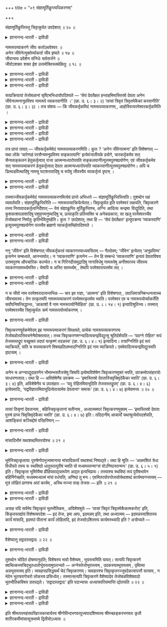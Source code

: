 +++
title = "०९ संज्ञामूर्तिकॢप्त्यधिकरणम्"

+++

संज्ञामूर्तिकॢप्तिस्तु त्रिवृत्कुर्वत उपदेशात् ॥ २० ॥  
<details><summary>ज्ञानानन्द-भारती - द्राविडी</summary>

सञ्ज्ञामूर्दिक्ल्रुप्तिस्तु त्रिव्रुत्कुर्वद उबदेसात् ॥ २० ॥
</details>

नामरूपव्याकरणे जीवः कर्ताऽथवेश्वरः ॥  
अनेन जीवेनेत्युक्तेर्व्याकर्ता जीव इष्यते ॥ १७ ॥  
जीवान्वयः प्रवेशेन संनिधेः सर्वसर्जने ॥  
जीवोऽशक्तः शक्त ईश उत्तमोक्तिस्तथेक्षितुः ॥ १८ ॥  
<details><summary>ज्ञानानन्द-भारती - द्राविडी</summary>

--वैयासिग न्यायमाला
</details>

<details><summary>ज्ञानानन्द-भारती - द्राविडी</summary>

पॆयर् रूबम् इवैगळै तॆळिवाय् एऱ्पडुवदिल् सॆयल्बडुबवर् जीवऩा? अल्लदु ईसुवररा? "इन्द जीवऩाल्” ऎऩ्ऱु सॊल्लियिरुप्पदाल्, जीवऩ् ताऩ् अव्विदम् सॆय्बवर् ऎऩ्ऱु ऎण्णप्पडुगिऱदु।
</details>

<details><summary>ज्ञानानन्द-भारती - द्राविडी</summary>

“जीवऩ्” ऎऩ्ऱ सप्तत्तिऱ्कु अऩ्वयम् (सम्बन्दम्) पिरवेसम् ऎऩ्बदुडऩ्, अदुवे समीबत्तिलिरुप्पदाल्। मेलुम्,ऎल्लावऱ्ऱैयुम् स्रुष्टिक्किऱदु ऎऩ्ऱ विषयत्तिल् जीवऩ्सक्तियऱ्ऱवऩ्, ईसुवररोसक्तियुळ्ळवर्। अप्पडिये, पार्क्किऱवरुक्कु उत्तमबुरुषप्पिरयोगम् ("नाऩ्" ऎऩ्ऱु) सॊल्लियिरुक्किऱदु। (अदिलुम् ईसुवरर् ताऩ्)।
</details>

सत्प्रक्रियायां तेजोबन्नानां सृष्टिमभिधायोपदिश्यते — ‘सेयं देवतैक्षत हन्ताहमिमास्तिस्रो देवता अनेन जीवेनात्मनानुप्रविश्य नामरूपे व्याकरवाणीति ।’ (छा. उ. ६। ३। २) ‘तासां त्रिवृतं त्रिवृतमेकैकां करवाणीति’ (छा. उ. ६। ३। ३) । तत्र संशयः — किं जीवकर्तृकमिदं नामरूपव्याकरणम् , आहोस्वित्परमेश्वरकर्तृकमिति ।

<details><summary>ज्ञानानन्द-भारती - द्राविडी</summary>

(ईसुवरऩ् सूक्ष्ममाऩ ऐन्दु पूदङ्गळै सिरुष्टित्तबिऩ् पौदिगमाऩ नामरूबङ्गळै सिरुष्टित्तवऩ् जीवऩा, ईसुवरऩा ऎऩ्ऱु सन्देहम्। "जीव उरुविल् उळ्ळे पुगुन्दु नामरूबवियागरणम् सॆय्वेऩ्” ऎऩ्ऱु सान्दोक्य सुरुदियिल् कूऱियिरुप्पदाल् नामरूब सिरुष्टि सॆय्दवऩ् जीवऩ्दाऩ् ऎऩ्ऱु पूर्वबक्षम्।
</details>

<details><summary>ज्ञानानन्द-भारती - द्राविडी</summary>

जीवरूबमागप् पुगुन्दु ऎऩ्ऱु कूऱियिरुप्पदाल् पिरवेसम् ताऩ् जीवरूबमाग, वियागरणम् सॆय्वेऩ् ऎऩ्ऱु तादुविल् उत्तमबुरुष पिरयोगमिरुप्पदाल् त्रुविरुत्करणम् पण्णिऩ ईसुवरऩ्दाऩ् नाम रूब सिरुष्टि सॆय्गिऱाऩ्। मेलुम् मलै, नदि मुदलाऩ वस्तुक्कळै सिरुष्टिक्कवुम्, पॆयर् एऱ्पडुत्तवुम् ईसुवरऩुक्कुत् ताऩ् सक्ति उण्डु। जीवऩुक्कु सक्ति। किडैयादु। आगैयाल् ऎल्लावऱ्ऱैयुम् सिरुष्टित् तवऩ् ईसुवरऩ् ताऩ् ऎऩ्ऱु सित्तान्दम्)।
</details>

<details><summary>ज्ञानानन्द-भारती - द्राविडी</summary>

सत्वस्तुवै सॊल्लुम् पिरगरणत्तिल् तेजस्, अप्पु, अऩ्ऩम् इवैगळिऩ् सिरुष्टियै सॊल्लि विट्टु, 'अन्द इन्द तेवदै आलोसित्तदु इप्पॊऴुदु नाऩ् इन्द मूऩ्ऱु तेवदैगळैयुम् इन्द जीवात्मस्वरूबमाग उळ्ळे पिरवेसित्तु नामरूबङ्गळै वियागरणम् सॆय्वेऩ् (स्तूलमाक्कुवेऩ्) अवैग ळुक्कुळ् ऒव्वॊऩ्ऱैयुम् मूऩ्ऱु, मूऩ्ऱाग सॆय्वेऩ् ऎऩ्ऱु” (सान्।VI;३-२) ऎऩ्ऱु उबदेसिक्कप्पडुगिऱदु।
</details>

<details><summary>ज्ञानानन्द-भारती - द्राविडी</summary>

अङ्गे, इन्द नामरूबङ्गळै स्तूलमाक्कुवदु जीवऩै कर्त्तावाग उडैयदा? अल्लदु परमेसुवरऩै कर्त्तावाग उडैयदा? ऎऩ्ऱु सन्देहम्।
</details>

तत्र प्राप्तं तावत् — जीवकर्तृकमेवेदं नामरूपव्याकरणमिति। कुतः ? ‘अनेन जीवेनात्मना’ इति विशेषणात् — यथा लोके ‘चारेणाहं परसैन्यमनुप्रविश्य सङ्कलयानि’ इत्येवंजातीयके प्रयोगे, चारकर्तृकमेव सत् सैन्यसङ्कलनं हेतुकर्तृत्वात् राजा आत्मन्यध्यारोपयति सङ्कलयानीत्युत्तमपुरुषप्रयोगेण; एवं जीवकर्तृकमेव सत् नामरूपव्याकरणं हेतुकर्तृत्वात् देवता आत्मन्यध्यारोपयति व्याकरवाणीत्युत्तमपुरुषप्रयोगेण। अपि च डित्थडवित्थादिषु नामसु घटशरावादिषु च रूपेषु जीवस्यैव व्याकर्तृत्वं दृष्टम् ।

<details><summary>ज्ञानानन्द-भारती - द्राविडी</summary>

पूर्वबक्षम्: अङ्गु इन्द नाम रूबङ्गळै एऱ्पडुत्तुवदु जीवऩै कर्त्तावाग उडैयदुदाऩ् ऎऩ्ऱु एऱ्पडुगिऱदु। ऎदऩाल्? “इन्द जीवात्मरूबमाग" ऎऩ्ऱु कुऱिप्पिट्टिरुप्पदाल्। उलगत्तिल् “सारऩ् मूलमाग नाऩ् ऎदिरि सैऩ्यत्तिल् नुऴैन्दु अऱिन्दुगॊळ्वेऩ्” ऎऩ्बदु पोलुळ्ळ पिरयोगत्तिल् सारऩाल् सॆय्यप् पडुवदागवेयिरुक्कुम् सैऩ्य विषयमाऩ अऱिदलै, सॆय्विक्किऱ मुऱैयाल् अरसऩ् अऱिन्दुगॊळ्वेऩ् ऎऩ्ऱु उत्तमबुरुष पिरयोगत्ताल् तऩ्ऩिडत्तिल् ऎप्पडि आरोबित्तुक् कॊळ्गिऱाऩो अव्विदम् जीवऩाल् सॆय्यप्पडुवदागवेयिरुक्कुम् नामरूब वियागरणत्तै, सॆय्विक्किऱवरायिरुप्पदाल् तेवदै वियागरणम् सॆय्वेऩ् ऎऩ्ऱु उत्तमबुरुष पिरयोगत्ताल् तऩ्ऩिडम् आरोबित्तुक्कॊळ्गिऱदु।
</details>

<details><summary>ज्ञानानन्द-भारती - द्राविडी</summary>

मेलुम् टित्तऩ् टवित्तऩ् मुदलाऩ पॆयर्गळ् विषयत्तिलुम्, कुडम्, सरावम् मुदलाऩ उरुवङ्गळ् विषयत्तिलुम्, जीवऩुक्कुत्ताऩ् एऱ्पडुत्तुम् तऩ्मै काणप्पट्टिरुक्किऱदु।
</details>

तस्माज्जीवकर्तृकमेवेदं नामरूपव्याकरणमित्येवं प्राप्ते अभिधत्ते — संज्ञामूर्तिकॢप्तिस्त्विति। तुशब्देन पक्षं व्यावर्तयति। संज्ञामूर्तिकॢप्तिरिति — नामरूपव्याक्रियेत्येतत्। त्रिवृत्कुर्वत इति परमेश्वरं लक्षयति, त्रिवृत्करणे तस्य निरपवादकर्तृत्वनिर्देशात् — येयं संज्ञाकॢप्तिः मूर्तिकॢप्तिश्च, अग्निः आदित्यः चन्द्रमाः विद्युदिति, तथा कुशकाशपलाशादिषु पशुमृगमनुष्यादिषु च, प्रत्याकृति प्रतिव्यक्ति च अनेकप्रकारा, सा खलु परमेश्वरस्यैव तेजोबन्नानां निर्मातुः कृतिर्भवितुमर्हति। कुतः ? उपदेशात्; तथा हि — ‘सेयं देवतैक्षत’ इत्युपक्रम्य ‘व्याकरवाणि’ इत्युत्तमपुरुषप्रयोगेण परस्यैव ब्रह्मणो व्याकर्तृत्वमिहोपदिश्यते ।

<details><summary>ज्ञानानन्द-भारती - द्राविडी</summary>

आगैयाल् इन्द नामरूब वियागरणम् जीवऩै कर्त्तावाग उडैयदुदाऩ्।
</details>

<details><summary>ज्ञानानन्द-भारती - द्राविडी</summary>

सित्तान्दम्: ऎऩ्ऱु इव्विदम् एऱ्पडुम्बोदु सॊल्लुगिऱार्। “आऩाल् सम्ञामूर्त्तिगळै एऱ्पडुत्तुवदु” ऎऩ्ऱु। “आऩाल्” ऎऩ्ऱ सप्तत्तिऩाल् (पूर्व) पक्षत्तै विलक्कुगिऱार् सम्ञामूर्त्तिगळै एऱ्पडुत्तुवदु ऎऩ्बदु नाम रूबङ्गळै वियागरणम् सॆय्वदु ऎऩ्ऱ इदु, "तिरिविरुत् सॆय्गिऱवऩुडैयदु” ऎऩ्ऱु परमेसुवरऩै कुऱिक्किऱार्, त्रिविरुत्ताग सॆय्गिऱ विषयत्तिल् अवरुक्कु मऱुक्क मुडियाद सॆय्युम् तऩ्मै कुऱिप्पिट्टिरुप्पदाल्। इन्द पॆयर् एऱ्पडुत्तुवदुम्, रूबम् एऱ्पडुत्तुवदुम्, अक्ऩि आदित्यऩ् सन्दिरऩ् मिऩ्ऩल् ऎऩ्ऱु, अप्पडिये कुसम्, कासम्, पलासम् मुदलिय वैगळिलुम् पसु, माऩ्, मऩुष्यर् मुदलियवैगळिलुम् ऒव्वॊरु जादियिलुम् ऒव्वॊरु वियक्तियिलुम् पलविदमाग उळ्ळदु। ऎदुवो, अदु तेजस्, अप्पु, अऩ्ऩम् इवैगळै उण्डु पण्णिऩ परमेसुवरऩु टैयवे सॆयलाग इरुप्पदु नियायमल्लवा? एऩ्? “उबदेसिप्पदाल्" अप्पडिये “अन्द इन्द तेवदै आलोसित्तदु” ऎऩ्ऱु आरम्बित्तु “वियागरणम् सॆय्वेऩ्” ऎऩ्ऱु उत्तम पुरुष पिरयोगत्तिऩाल् परबिरह्मत्तिऱ्के वियागरणम् सॆय्युम् तऩ्मै इङ्गु उबदेसिक्कप्पडुगिऱदु।
</details>

ननु ‘जीवेन’ इति विशेषणात् जीवकर्तृकत्वं व्याकरणस्याध्यवसितम् — नैतदेवम्; ‘जीवेन’ इत्येतत् ‘अनुप्रविश्य’ इत्यनेन सम्बध्यते, आनन्तर्यात्। न ‘व्याकरवाणि’ इत्यनेन — तेन हि सम्बन्धे ‘व्याकरवाणि’ इत्ययं देवताविषय उत्तमपुरुष औपचारिकः कल्प्येत। न च गिरिनदीसमुद्रादिषु नानाविधेषु नामरूपेषु अनीश्वरस्य जीवस्य व्याकरणसामर्थ्यमस्ति। येष्वपि च अस्ति सामर्थ्यम् , तेष्वपि परमेश्वरायत्तमेव तत् ।

<details><summary>ज्ञानानन्द-भारती - द्राविडी</summary>

'जीवऩाल्" ऎऩ्ऱु कुऱिप्पिट्टिरुप्पदाल् वियागरणम् जीवऩै कर्त्तावाग उडैयदु ऎऩ्ऱु तीर्माऩिक्कप्पट्टदेयॆऩ्ऱाल्, इदु अप्पडियल्ल। “जीवऩाल्” ऎऩ्ऱ इदु “उळ्बुगुन्दु" ऎऩ्ऱदुडऩ् सम्बन्दप्पडुगिऱदु। अडुत्ताऱ् पोल् इरुप्पदाल्, “वियागरणम् सॆय्वेऩ्” ऎऩ्ऱदुडऩ् अल्ल। अदऩुडऩ् सम्बन्दमिरुन्दाल् “वियागरणम् सॆय्वेऩ्” ऎऩ्ऱु तेवदा विषयमायुळ्ळ उत्तमबुरुषऩ् उबसारमाग सॊल्लप्पट्टदॆऩ्ऱु कल्बिक्कवेण्डिवरुम्।
</details>

<details><summary>ज्ञानानन्द-भारती - द्राविडी</summary>

मेलुम्, पलविदमायुळ्ळ मलै, नदि, समुत्तिरम् मुदलिय नामरूबङ्गळ् विषयत्तिल् ईसुवरऩल्लाद जीवऩुक्कु वियागरणम् सॆय्य सामर्त्तियमुम् किडैयादु। ऎवर्गळिडत्तिलेऩुम् सामर्त्तियम् इरुन्दाल्, अवर्गळिडत्तिलुम् अदु परमेसुवरऩुक्कु अदीऩमाग उळ्ळदु ताऩ्।
</details>

न च जीवो नाम परमेश्वरादत्यन्तभिन्नः — चार इव राज्ञः, ‘आत्मना’ इति विशेषणात् , उपाधिमात्रनिबन्धनत्वाच्च जीवभावस्य। तेन तत्कृतमपि नामरूपव्याकरणं परमेश्वरकृतमेव भवति। परमेश्वर एव च नामरूपयोर्व्याकर्तेति सर्वोपनिषत्सिद्धान्तः, ‘आकाशो वै नाम नामरूपयोर्निर्वहिता’ (छा. उ. ८। १४। १) इत्यादिश्रुतिभ्यः। तस्मात् परमेश्वरस्यैव त्रिवृत्कुर्वतः कर्म नामरूपयोर्व्याकरणम् ।

<details><summary>ज्ञानानन्द-भारती - द्राविडी</summary>

मेलुम् अरसऩिडमिरुन्दु सारऩ्बोल, परमेसुवर ऩिडमिरुन्दु जीवऩ् पूरावुम् वेऱुबट्टवऩिल्लै। ‘आत्माविऩाल्' ऎऩ्ऱु कुऱिप्पिट्टिरुप्पदाल् जीवऩायिरुक्कुम् तऩ्मै उबादियिऩाल् मात्तिरम् एऱ्पट्टदायिरुप्पदालुम्। अदिऩाल् अवऩाल् सॆय्यप्पडुम् नामरूब वियागरणमुम् परमेसुवरऩाल् सॆय्यप्पट्टदेयागुम्। नामरूबङ्गळै वियागरणम् सॆय्गिऱवर् परमेसुवरऩ् ताऩ् ऎऩ्बदु ऎल्ला उबनिषत्तुक्कळिऩ् सित्तान्दम्। “आगासम् ताऩ् (परमात्मादाऩ्) नाम रूबङ्गळै एऱ्पडुत्तुगिऱवर्” (सान्।VIII;१४-१) ऎऩ्बदु मुदलाऩ सुरुदिगळिऩाल्। आगैयाल् त्रिविरुत्करणम् सॆय्गिऱ परमेसुवरऩुडैय कार्यम्दाऩ् नामरूबङ्गळै वियागरणम् सॆय्वदु।
</details>

त्रिवृत्करणपूर्वकमेवेदम् इह नामरूपव्याकरणं विवक्ष्यते, प्रत्येकं नामरूपव्याकरणस्य तेजोबन्नोत्पत्तिवचनेनैवोक्तत्वात्। तच्च त्रिवृत्करणमग्न्यादित्यचन्द्रविद्युत्सु श्रुतिर्दर्शयति — ‘यदग्ने रोहितꣳ रूपं तेजसस्तद्रूपं यच्छुक्लं तदपां यत्कृष्णं तदन्नस्य’ (छा. उ. ६। ४। १) इत्यादिना। तत्राग्निरिति इदं रूपं व्याक्रियते, सति च रूपव्याकरणे विषयप्रतिलम्भादग्निरिति इदं नाम व्याक्रियते। एवमेवादित्यचन्द्रविद्युत्स्वपि द्रष्टव्यम् ।

<details><summary>ज्ञानानन्द-भारती - द्राविडी</summary>

इङ्गे इन्द नामरूब वियागरणम् त्रिविरुत् करणत्तै मुऩ्ऩिट्टे सॊल्ल विरुम्बप्पडुगिऱदु, तेजस्, अप्पु, अऩ्ऩम् इवैगळिऩ् उत्पत्तियैच् चॊल्वदिऩालेये तऩित्तऩिये (महाबूदङ्गळिऩ्) नामरूब वियागरणम् सॊल्लिविट्टबडियाल् अङ्गे अक्ऩि आदित्यऩ् सन्दिरऩ् मिऩ्ऩल् इवैगळिल् अन्द त्रिविरुत्करणत्तै सुरुदि काट्टुगिऱदु। “अक्ऩियिऩु टैय सिवप्पु रूबम् ऎदुवो, अदु तेजसिऩ् रूबम् ; वॆळुप्पु ऎदुवो, अदु जलत्तिऩ् ; करुप्पु ऎदुवो, अदु अऩ्ऩत्तिऩ्” (सान्।VI।४-१) ऎऩ्बदु मुदलियदाल्, अङ्गे, “अक्ऩि” ऎऩ्ऱु इन्द रूबम् वियागरणम् सॆय्यप्पडुगिऱदु। (तॆळिवुबडुत्तप्पडुगिऱदु); रूब वियागरणमाऩाल् विषयम् तॆरिवदाल् "अक्ऩि” ऎऩ्ऱ इन्द पॆयर् वियागरणम् सॆय्यप्पडुगिऱदु। इव्विदमे आदित्यऩ्, सन्दिरऩ्, मिऩ्ऩल् इवैगळिलुम् अऱिय वेण्डुम्।
</details>

अनेन च अग्न्याद्युदाहरणेन भौमाम्भसतैजसेषु त्रिष्वपि द्रव्येष्वविशेषेण त्रिवृत्करणमुक्तं भवति, उपक्रमोपसंहारयोः साधारणत्वात्। तथा हि — अविशेषेणैव उपक्रमः — ‘इमास्तिस्रो देवतास्त्रिवृत्त्रिवृदेकैका भवति’ (छा. उ. ६। ३। ४) इति, अविशेषेणैव च उपसंहारः — ‘यदु रोहितमिवाभूदिति तेजसस्तद्रूपम्’ (छा. उ. ६। ४। ६) इत्येवमादिः, ‘यद्वविज्ञातमिवाभूदित्येतासामेव देवतानाꣳ समासः’ (छा. उ. ६। ४। ७) इत्येवमन्तः ॥ २० ॥

<details><summary>ज्ञानानन्द-भारती - द्राविडी</summary>

इन्द अक्ऩि मुदलाऩदै ऎडुत्तुच् चॊऩ्ऩदाल् पिरुदिवी, अप्पु, तेजस् इवैगळाल् एऱ्पट्ट मूऩ्ऱु तिरवियङ्गळिलुमे वित्तियासमऩ्ऩियिल् त्रिविरुत् करणम् सॊल्लप्पट्टदाग आगिऱदु। आरम्बमुम्, मुडिवुम् समाऩमायिरुप्पदाल्, अप्पडिये वित्तियासमऩ्ऩियिल् “इन्द मूऩ्ऱु तेवदैगळुम् ऒव्वॊऩ्ऱुम् मूऩ्ऱु मूऩ्ऱाग इरुक्किऱदु" (सान्।VI;३-४) ऎऩ्ऱु आरम्बम् ; मुडिवुम् वित्तियासमऩ्ऩियिलेये “ऎदु सिवप्पुबोल इरुन्ददो अदु तेजसिऩ् रूबम्” ऎऩ्ऱिव्विदम् आरम्बित्तु “ऎदु अऱियप्पडाददु पोल् इरुन्ददो अदु इदे मूऩ्ऱु तेवदैगळुक्कुम् पॊदुवाऩदु” ऎऩ्ऱिव्विद मुडिवुवरै उळ्ळदु।
</details>

तासां तिसृणां देवतानाम् , बहिस्त्रिवृत्कृतानां सतीनाम् , अध्यात्ममपरं त्रिवृत्करणमुक्तम् — ‘इमास्तिस्रो देवताः पुरुषं प्राप्य त्रिवृत्त्रिवृदेकैका भवति’ (छा. उ. ६। ४। ७) इति। तदिदानीम् आचार्यो यथाश्रुत्येवोपदर्शयति, आशङ्कितं कञ्चिद्दोषं परिहरिष्यन् —

<details><summary>ज्ञानानन्द-भारती - द्राविडी</summary>

वॆळियिल् त्रिविरुत्करणम् सॆय्यप्पट्ट वैगळाग इरुक्कुम् अन्द मूऩ्ऱु तेवदैगळुक्कुम् अत्यात्ममाग त्रिविरुत्करणम् ‘“इन्द मूऩ्ऱु तेवदैगळुम् पुरुषऩै (सरीरत्तै) अडैन्दु ऒव्वॊऩ्ऱुम् मूऩ्ऱु, मूऩ्ऱाग आगिऱदु” (सान्।VI;४-७) ऎऩ्ऱु सॊल्लप्पट्टिरुक्किऱदु। अदै इप्पॊऴुदु, सन्देहिक्कक्कूडिय ऒरु तोषत्तै परिहरित्तुक् कॊण्डु, सुरुदियिल् उळ्ळबडिये ऎडुत्तुक्काट्टुगिऱार्-
</details>

मांसादिभौमं यथाशब्दमितरयोश्च ॥ २१ ॥  
<details><summary>ज्ञानानन्द-भारती - द्राविडी</summary>

मांसादिबौमम् यदासप्तमिदरयोच्च ॥ २१ ॥
</details>

भूमेस्त्रिवृत्कृतायाः पुरुषेणोपभुज्यमानाया मांसादिकार्यं यथाशब्दं निष्पद्यते। तथा हि श्रुतिः — ‘अन्नमशितं त्रेधा विधीयते तस्य यः स्थविष्ठो धातुस्तत्पुरीषं भवति यो मध्यमस्तन्माꣳसं योऽणिष्ठस्तन्मनः’ (छा. उ. ६। ५। १) इति। त्रिवृत्कृता भूमिरेवैषा व्रीहियवाद्यन्नरूपेण अद्यत इत्यभिप्रायः। तस्याश्च स्थविष्ठं रूपं पुरीषभावेन बहिर्निर्गच्छति; मध्यममध्यात्मं मांसं वर्धयति; अणिष्ठं तु मनः। एवमितरयोरप्तेजसोर्यथाशब्दं कार्यमवगन्तव्यम् — मूत्रं लोहितं प्राणश्च अपां कार्यम् , अस्थि मज्जा वाक् तेजसः — इति ॥ २१ ॥

<details><summary>ज्ञानानन्द-भारती - द्राविडी</summary>

पुरुषऩाल् पुजिक्कप्पडुगिऱ त्रिविरुत्किरुदमाऩ पिरुदिवीयिलिरुन्दु मांसम् मुदलिय कार्यम् उण्डा किऱदु ऎऩ्ऱु सप्तम् सॊल्लियबडि तॆरिगिऱदु। अप्पडिये सुरुदि “साप्पिडप्पडुम् अऩ्ऩम् मूऩ्ऱुविदमागच् चॆय्यप् पडुगिऱदु। अदिऩुडैय मिगवुम् स्तूलमाऩ अंसम् ऎदुवो, अदु पुरीषमाग आगिऱदु। ऎदु नडुत्तरमो अदु मांसम्; ऎदु मिगवुम् सूक्ष्ममो अदु मऩस्" (सान्।VI;५-१) ऎऩ्ऱु। त्रिविरुत्किरुदमायुळ्ळ इन्द पिरुदिवीदाऩ् नॆय्, यवम् मुदलाऩ अऩ्ऩरूबमाग साप्पिडप्पडुगिऱदु ऎऩ्ऱु अबिप्पिरायम्। अदऩुडैय मिगवुम् स्तूलमाऩ रूबम् पुरीषमाग वॆळियिल् पोय्विडुगिऱदु। नडुत्तरम् सरीरत्तिलुळ्ळ मांसत्तै विरुत्ति सॆय्गिऱदु। मिगवुम् सूक्ष्ममाय् इरुप्पदो मऩसै। (विरुत्ति सॆय्गिऱदु)।
</details>

<details><summary>ज्ञानानन्द-भारती - द्राविडी</summary>

इव्विदमे मऱ्ऱ अप्पु, तेजस् इरण्डिऱ्कुम्, सुरुदियिल् सॊल्लियबडि, कार्यम् अऱियप्पडवेण्डुम्। अप्पिऩ् कार्यम् मूत्तिरम्, रत्तम्, पिराणऩ्; तेजसिऩ् कार्यम् ऎलुम्बु, मज्जै, वाक्कु ऎऩ्ऱु।
</details>

अत्राह यदि सर्वमेव त्रिवृत्कृतं भूतभौतिकम् , अविशेषश्रुतेः — ‘तासां त्रिवृतं त्रिवृतमेकैकामकरोत्’ इति, किंकृतस्तर्ह्ययं विशेषव्यपदेशः — इदं तेजः, इमा आपः, इदमन्नम् इति, तथा अध्यात्मम् — इदमन्नस्याशितस्य कार्यं मांसादि, इदमपां पीतानां कार्यं लोहितादि, इदं तेजसोऽशितस्य कार्यमस्थ्यादि इति ? अत्रोच्यते —

<details><summary>ज्ञानानन्द-भारती - द्राविडी</summary>

इङ्गु सॊल्गिऱाऩ् "अवैगळिल् ऒव्वॊऩ् ऱैयुम् मूऩ्ऱु मूऩ्ऱाग सॆय्दार्” ऎऩ्ऱु वित्तियास मऩ्ऩियिल् पॊदुवागच् चॊल्वदाल् पूदम्, पौदिगम् ऎल्लामे मूऩ्ऱागच् चॆय्यप्पट्टदु ऎऩ्ऱाल्, अप्पॊऴुदु “इदु तेजस्, इदु अप्पु, इदु अऩ्ऩम्” ऎऩ्ऱु कुऱिप्पिट्टुच् चॊल्वदु ऎदऩाल् एऱ्पट्टदु? अप्पडिये सरीरत्तिल् साप्पिट्ट अऩ्ऩत्तिऩुडैय कार्यम् इन्द मांसम् मुदलियदु, कुडित्त जलत्तिऩ् कार्यम् इन्द रत्तम् मुदलियदु, साप्पिट्ट तेजसिऩ् कार्यम् इन्द ऎलुम्बु मुदलियदु, ऎऩ्बदुम् ऎदिऩाल् एऱ्पट्टदु? इव्विषयत्तिल् सॊल्लप्पडुगिऱदु-
</details>

वैशेष्यात्तु तद्वादस्तद्वादः ॥ २२ ॥  
<details><summary>ज्ञानानन्द-भारती - द्राविडी</summary>

वैसेष्यात्तु तत्वादस्तत्वाद: ॥ २२ ॥
</details>

तुशब्देन चोदितं दोषमपनुदति; विशेषस्य भावो वैशेष्यम् , भूयस्त्वमिति यावत्। सत्यपि त्रिवृत्करणे क्वचित्कस्यचिद्भूतधातोर्भूयस्त्वमुपलभ्यते — अग्नेस्तेजोभूयस्त्वम् , उदकस्याब्भूयस्त्वम् , पृथिव्या अन्नभूयस्त्वम् इति। व्यवहारप्रसिद्ध्यर्थं चेदं त्रिवृत्करणम्। व्यवहारश्च त्रिवृत्कृतरज्जुवदेकत्वापत्तौ सत्याम् , न भेदेन भूतत्रयगोचरो लोकस्य प्रसिध्येत्। तस्मात्सत्यपि त्रिवृत्करणे वैशेष्यादेव तेजोबन्नविशेषवादो भूतभौतिकविषय उपपद्यते। ‘तद्वादस्तद्वादः’ इति पदाभ्यासः अध्यायपरिसमाप्तिं द्योतयति ॥ २२ ॥

<details><summary>ज्ञानानन्द-भारती - द्राविडी</summary>

“आऩाल्” ऎऩ्ऱ सप्तत्तिऩाल् सॊऩ्ऩ तोषत्तै विलक्कुगिऱार्, विसेषत्तिऩ् तऩ्मै वैसेष्यम्। अदिगमायिरुक्कुम् तऩ्मै ऎऩ्ऱु तात्पर्यम्। त्रिविरुत्करणम् सॆय्दबोदिलुम् “अक्ऩिक्कु तेजस् अदिगमाय् इरुक्कुम् तऩ्मै, जलत्तिऱ्कु अप्पु अदिगमायिरुक्कुम् तऩ्मै, पिरुदिवीक्कु अऩ्ऩम् अदिगमायिरुक्कुम् तऩ्मै” ऎऩ्ऱु सिल विडत्तिल् सिल पूद तादुविऱ्कु अदिगमायिरुक्कुम् तऩ्मै काणप्पडुगिऱदु। इन्द मूऩ्ऱागच् चॆय्वदु वियवहारम् सित्तिप्पदऱ्काग, मूऩ्ऱागच् चॆय्यप्पट्ट कयिऱु पोल ऒऩ्ऱु सेर्न्दिरुक् कुमाऩाल् मूऩ्ऱु पूदङ्गळैयुम् विषयमायुळ्ळ वियवहारम् वेऱ्ऱुमैयुडऩ् उलगत्तिल् सित्तिक्कादु। आगैयाल् त्रिविरुत्करणम् इरुन्दबोदिलुम्, अदिगमायिरुक्कुम् तऩ्मैयिऩालेये तेजस्, अप्पु, अऩ्ऩम् ऎऩ्ऱु विसेषमाग सॊल्वदु पूदबौदिग विषयमाय् पॊरुन्दुगिऱदु।
</details>

<details><summary>ज्ञानानन्द-भारती - द्राविडी</summary>

“अव्विदम् सॊल्वदु, अव्विदम् सॊल्वदु” ऎऩ्ऱु वार्त्तैगळै तिरुम्बच् चॊल्वदु अत्यायत्तिऩ् मुडिवैक् काट्टुगिऱदु।
</details>

<details><summary>ज्ञानानन्द-भारती - द्राविडी</summary>

इरण्डावदु अत्यायत्तिऩ् नाऩ्गावदु पादम् मुऱ्ऱुम्। इरण्डावदु अत्यायम् मुऱ्ऱुम्।
</details>

इति श्रीमत्परमहंसपरिव्राजकाचार्यस्य श्रीगोविन्दभगवत्पूज्यपादशिष्यस्य श्रीमच्छङ्करभगवतः कृतौ शारीरकमीमांसासूत्रभाष्ये द्वितीयोऽध्यायः ॥